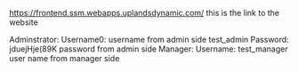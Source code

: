 
https://frontend.ssm.webapps.uplandsdynamic.com/                  this is the link to the website

Adminstrator: Username0:                                   username from admin side
test_admin
Password: jduejHje(89K                                    password from admin side
Manager: Username: test_manager                           user name from manager side
